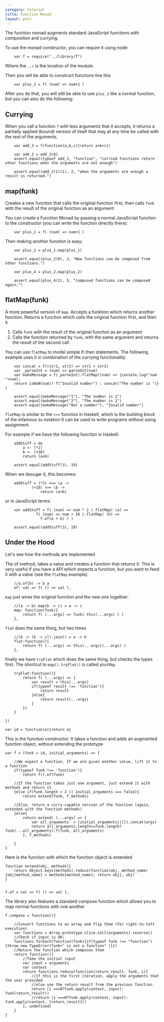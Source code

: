 ```yaml
---
category: tutorial
title: Function Monad
layout: post
---
```



The function monad augments standard JavaScript functions with composition and currying.
<!--more-->

To use the monad constructor, you can require it using node:
		
		var f = require("../library/f")

Where the `../` is the location of the module.

Then you will be able to construct functions line this
	
		var plus_1 = f( (num) => num+1 )



After you do that, you will still be able to use `plus_1` like a normal function, but you can also do the following:



Currying
----
When you call a function `f` with less arguments that it accepts, it returns a partially applied
(bound) version of itself that may at any time be called with the rest of the arguments.



		var add_3 = f(function(a,b,c){return a+b+c})
		
		var add_2 = add_3(0)
		assert.equal(typeof add_2, "function", "curried functions return other functions when the arguments are not enough")
		
		assert.equal(add_2(1)(1), 2, "when the arguments are enough a result is returned.")



map(funk)
----
Creates a new function that calls the original function first, then calls `funk` with the result of the original function as an argument:


		
You can create a Function Monad by passing a normal JavaScript function to the constructor (you can write the function directly there):
		
		var plus_1 = f( (num) => num+1 )


Then making another funxtion is easy:

		var plus_2 = plus_1.map(plus_1) 

		assert.equal(plus_2(0), 2, "New functions can be composed from other functions.")
		
		var plus_4 = plus_2.map(plus_2)

		assert.equal(plus_4(1), 5, "composed functions can be composed again.")




flatMap(funk)
----
A more powerful version of `map`. Accepts a funktion which returns another function. Returns a function which calls the original function first,
and then it
1. Calls `funk` with the result of the original function as an argument
2. Calls the function returned by `funk`, with the same argument and returns the result of the second call.



You can use `flatMap` to model simple if-then statements. The following example uses it in combination of the currying functionality:
		
		var concat = f((str1, str2) => str1 + str2)
		var _parseInt = (num) => parseInt(num)
		var makeMessage = f(_parseInt).flatMap((num) => {console.log("num "+num); 
		return isNaN(num)? f("Invalid number") : concat("The number is ")} )
		
		assert.equal(makeMessage("1"), "The number is 1")
		assert.equal(makeMessage("2"), "The number is 2")
		assert.equal(makeMessage("Not a number"), "Invalid number")



`flatMap` is similar to the `>>=` function in Haskell, which is the building block of the infamous `do` notation
It can be used to write programs without using assignment.	

For example if we have the following function in Haskell:

		addStuff = do  
			a <- (*2)  
			b <- (+10)  
			return (a+b)
		
		assert.equal(addStuff(3), 19)


When we desugar it, this becomes:

		addStuff = (*2) >>= \a ->
				(+10) >>= \b ->
					return (a+b)

or in JavaScript terms:



		var addStuff = f( (num) => num * 2 ).flatMap( (a) =>
				  f( (num) => num + 10 ).flatMap( (b) =>
					f.of(a + b) ) )
		
		assert.equal(addStuff(3), 19)






Under the Hood
--------------
Let's see how the methods are implemented



The of method, takes a value and creates a function that returns it.
This is very useful if you have a API which expects a function, but you want to feed it with a value (see the `flatMap` example). 

		//a.of(b) -> b a
		of: val => f( () => val ),

`map` just wires the original function and the new one together:

		//(a -> b).map(b -> c) = a -> c
		map: function(funk){ 
			return f( (...args) => funk( this(...args) ) ) 
		},

`flat` does the same thing, but two times

		//(b -> (b -> c)).join() = a -> b
		flat:function(){
			return f( (...args) => this(...args)(...args) ) 
		},

finally we have `tryFlat` which does the same thing, but checks the types first. The shortcut to `map().tryFlat()` is called `phatMap` 

		tryFlat:function(){
			return f( (...args) => {
				var result = this(...args)
				if(typeof result !== 'function'){
					return result
				}else{
					return result(...args)
				}
			}) 
		}

	})

	var id = function(a){return a}


This is the function constructor. It takes a function and adds an augmented function object, without extending the prototype

	var f = (funk = id, initial_arguments) => {
		
		//We expect a function. If we are given another value, lift it to a function
		if(typeof funk !== 'function'){
			return f().of(funk)
		
		//If the function takes just one argument, just extend it with methods and return it.
		}else if(funk.length < 2 || initial_arguments === false){
			return extend(funk, f_methods)

		//Else, return a curry-capable version of the function (again, extended with the function methods)
		}else{
			return extend( (...args) => {
				var all_arguments  = (initial_arguments||[]).concat(args)	
				return all_arguments.length>=funk.length?funk(...all_arguments):f(funk, all_arguments)
			}, f_methods)
		
		}
	}

Here is the function with which the function object is extended

	function extend(obj, methods){
		return Object.keys(methods).reduce(function(obj, method_name){obj[method_name] = methods[method_name]; return obj}, obj)
	}

	
	f.of = val => f( () => val ),

The library also features a standard compose function which allows you to map normal functions with one another

	f.compose = function(){

		//Convert functions to an array and flip them (for right-to-left execution)
		var functions = Array.prototype.slice.call(arguments).reverse()
		//Check if input is OK:
		functions.forEach(function(funk){if(typeof funk !== "function"){throw new TypeError(funk+" is not a function" )}})
		//Return the function which composes them
		return function(){
			//Take the initial input
			var input = arguments
			var context
			return functions.reduce(function(return_result, funk, i){ 
				//If this is the first iteration, apply the arguments that the user provided
				//else use the return result from the previous function
				return (i ===0?funk.apply(context, input): funk(return_result))
				//return (i ===0?funk.apply(context, input): funk.apply(context, [return_result]))
			}, undefined)
		}
	}



